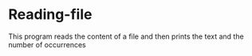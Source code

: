 # Reading-file
This program reads the content of a file and then prints the text and the number of occurrences 
